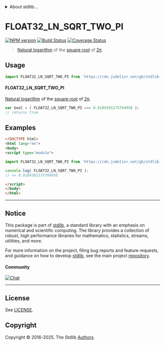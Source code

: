 <!--

@license Apache-2.0

Copyright (c) 2025 The Stdlib Authors.

Licensed under the Apache License, Version 2.0 (the "License");
you may not use this file except in compliance with the License.
You may obtain a copy of the License at

   http://www.apache.org/licenses/LICENSE-2.0

Unless required by applicable law or agreed to in writing, software
distributed under the License is distributed on an "AS IS" BASIS,
WITHOUT WARRANTIES OR CONDITIONS OF ANY KIND, either express or implied.
See the License for the specific language governing permissions and
limitations under the License.

-->


<details>
  <summary>
    About stdlib...
  </summary>
  <p>We believe in a future in which the web is a preferred environment for numerical computation. To help realize this future, we've built stdlib. stdlib is a standard library, with an emphasis on numerical and scientific computation, written in JavaScript (and C) for execution in browsers and in Node.js.</p>
  <p>The library is fully decomposable, being architected in such a way that you can swap out and mix and match APIs and functionality to cater to your exact preferences and use cases.</p>
  <p>When you use stdlib, you can be absolutely certain that you are using the most thorough, rigorous, well-written, studied, documented, tested, measured, and high-quality code out there.</p>
  <p>To join us in bringing numerical computing to the web, get started by checking us out on <a href="https://github.com/stdlib-js/stdlib">GitHub</a>, and please consider <a href="https://opencollective.com/stdlib">financially supporting stdlib</a>. We greatly appreciate your continued support!</p>
</details>

# FLOAT32_LN_SQRT_TWO_PI

[![NPM version][npm-image]][npm-url] [![Build Status][test-image]][test-url] [![Coverage Status][coverage-image]][coverage-url] <!-- [![dependencies][dependencies-image]][dependencies-url] -->

> [Natural logarithm][@stdlib/math/base/special/lnf] of the [square root][@stdlib/math/base/special/sqrtf] of [2π][@stdlib/constants/float32/pi].



<section class="usage">

## Usage

```javascript
import FLOAT32_LN_SQRT_TWO_PI from 'https://cdn.jsdelivr.net/gh/stdlib-js/constants-float32-ln-sqrt-two-pi@esm/index.mjs';
```

#### FLOAT32_LN_SQRT_TWO_PI

[Natural logarithm][@stdlib/math/base/special/lnf] of the [square root][@stdlib/math/base/special/sqrtf] of [2π][@stdlib/constants/float32/pi].

```javascript
var bool = ( FLOAT32_LN_SQRT_TWO_PI === 0.9189385175704956 );
// returns true
```

</section>

<!-- /.usage -->

<section class="examples">

## Examples

<!-- TODO: better example -->

<!-- eslint no-undef: "error" -->

```html
<!DOCTYPE html>
<html lang="en">
<body>
<script type="module">

import FLOAT32_LN_SQRT_TWO_PI from 'https://cdn.jsdelivr.net/gh/stdlib-js/constants-float32-ln-sqrt-two-pi@esm/index.mjs';

console.log( FLOAT32_LN_SQRT_TWO_PI );
// => 0.9189385175704956

</script>
</body>
</html>
```

</section>

<!-- /.examples -->

<!-- C interface documentation. -->



<!-- Section for related `stdlib` packages. Do not manually edit this section, as it is automatically populated. -->

<section class="related">

</section>

<!-- /.related -->

<!-- Section for all links. Make sure to keep an empty line after the `section` element and another before the `/section` close. -->


<section class="main-repo" >

* * *

## Notice

This package is part of [stdlib][stdlib], a standard library with an emphasis on numerical and scientific computing. The library provides a collection of robust, high performance libraries for mathematics, statistics, streams, utilities, and more.

For more information on the project, filing bug reports and feature requests, and guidance on how to develop [stdlib][stdlib], see the main project [repository][stdlib].

#### Community

[![Chat][chat-image]][chat-url]

---

## License

See [LICENSE][stdlib-license].


## Copyright

Copyright &copy; 2016-2025. The Stdlib [Authors][stdlib-authors].

</section>

<!-- /.stdlib -->

<!-- Section for all links. Make sure to keep an empty line after the `section` element and another before the `/section` close. -->

<section class="links">

[npm-image]: http://img.shields.io/npm/v/@stdlib/constants-float32-ln-sqrt-two-pi.svg
[npm-url]: https://npmjs.org/package/@stdlib/constants-float32-ln-sqrt-two-pi

[test-image]: https://github.com/stdlib-js/constants-float32-ln-sqrt-two-pi/actions/workflows/test.yml/badge.svg?branch=main
[test-url]: https://github.com/stdlib-js/constants-float32-ln-sqrt-two-pi/actions/workflows/test.yml?query=branch:main

[coverage-image]: https://img.shields.io/codecov/c/github/stdlib-js/constants-float32-ln-sqrt-two-pi/main.svg
[coverage-url]: https://codecov.io/github/stdlib-js/constants-float32-ln-sqrt-two-pi?branch=main

<!--

[dependencies-image]: https://img.shields.io/david/stdlib-js/constants-float32-ln-sqrt-two-pi.svg
[dependencies-url]: https://david-dm.org/stdlib-js/constants-float32-ln-sqrt-two-pi/main

-->

[chat-image]: https://img.shields.io/gitter/room/stdlib-js/stdlib.svg
[chat-url]: https://app.gitter.im/#/room/#stdlib-js_stdlib:gitter.im

[stdlib]: https://github.com/stdlib-js/stdlib

[stdlib-authors]: https://github.com/stdlib-js/stdlib/graphs/contributors

[umd]: https://github.com/umdjs/umd
[es-module]: https://developer.mozilla.org/en-US/docs/Web/JavaScript/Guide/Modules

[deno-url]: https://github.com/stdlib-js/constants-float32-ln-sqrt-two-pi/tree/deno
[deno-readme]: https://github.com/stdlib-js/constants-float32-ln-sqrt-two-pi/blob/deno/README.md
[umd-url]: https://github.com/stdlib-js/constants-float32-ln-sqrt-two-pi/tree/umd
[umd-readme]: https://github.com/stdlib-js/constants-float32-ln-sqrt-two-pi/blob/umd/README.md
[esm-url]: https://github.com/stdlib-js/constants-float32-ln-sqrt-two-pi/tree/esm
[esm-readme]: https://github.com/stdlib-js/constants-float32-ln-sqrt-two-pi/blob/esm/README.md
[branches-url]: https://github.com/stdlib-js/constants-float32-ln-sqrt-two-pi/blob/main/branches.md

[stdlib-license]: https://raw.githubusercontent.com/stdlib-js/constants-float32-ln-sqrt-two-pi/main/LICENSE

[@stdlib/math/base/special/lnf]: https://github.com/stdlib-js/math-base-special-lnf/tree/esm

[@stdlib/math/base/special/sqrtf]: https://github.com/stdlib-js/math-base-special-sqrtf/tree/esm

[@stdlib/constants/float32/pi]: https://github.com/stdlib-js/constants-float32-pi/tree/esm

</section>

<!-- /.links -->
